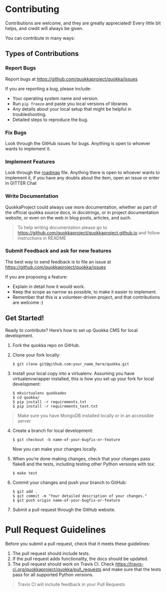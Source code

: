 Contributing
============

Contributions are welcome, and they are greatly appreciated! Every
little bit helps, and credit will always be given.

You can contribute in many ways:

Types of Contributions
----------------------

### Report Bugs

Report bugs at <https://github.com/quokkaproject/quokka/issues>

If you are reporting a bug, please include:

-   Your operating system name and version.
-   Run ```pip freeze``` and paste you local versions of libraries
-   Any details about your local setup that might be helpful
    in troubleshooting.
-   Detailed steps to reproduce the bug.

### Fix Bugs

Look through the GitHub issues for bugs. Anything is
open to whoever wants to implement it.

### Implement Features

Look through the [roadmap](/roadmap.md) file. Anything there is open to whoever wants to implement it, if you have any doubts about the item, open an issue or enter in GITTER Chat

### Write Documentation

QuokkaProject could always use more documentation,
whether as part of the official quokka source docs,
in docstrings, or in project documentation website, or even on the web in blog posts, articles, and such.

> To help writing documentation please go to https://github.com/quokkaproject/quokkaproject.github.io and follow instructions in README

### Submit Feedback and ask for new features

The best way to send feedback is to file an issue at
<https://github.com/quokkaproject/quokka/issues>

If you are proposing a feature:

-   Explain in detail how it would work.
-   Keep the scope as narrow as possible, to make it easier
    to implement.
-   Remember that this is a volunteer-driven project, and that
    contributions are welcome :)

Get Started!
------------

Ready to contribute? Here’s how to set up Quokka CMS
for local development.

1.  Fork the quokka repo on GitHub.
2.  Clone your fork locally:

        $ git clone git@github.com:your_name_here/quokka.git

3.  Install your local copy into a virtualenv. Assuming you have
    virtualenvwrapper installed, this is how you set up your fork for
    local development:

        $ mkvirtualenv quokkadev
        $ cd quokka/
        $ pip install -r requirements.txt
        $ pip install -r requirements_test.txt

 > Make sure you have MongoDB installed locally or in an accessible server

4.  Create a branch for local development:

        $ git checkout -b name-of-your-bugfix-or-feature

    Now you can make your changes locally.

5.  When you’re done making changes, check that your changes pass flake8
    and the tests, including testing other Python versions with tox:

        $ make test

6.  Commit your changes and push your branch to GitHub:

        $ git add .
        $ git commit -m "Your detailed description of your changes."
        $ git push origin name-of-your-bugfix-or-feature

7.  Submit a pull request through the GitHub website.

Pull Request Guidelines
=======================

Before you submit a pull request, check that it meets these guidelines:

1.  The pull request should include tests.
2.  If the pull request adds functionality, the docs should be updated.
3.  The pull request should work on Travis CI. Check <https://travis-ci.org/quokkaproject/quokka/pull_requests> and make sure that the tests pass for all supported Python versions.
> Travis CI will include feedback in your Pull Requests
